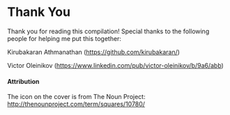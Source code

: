 # Thank You

Thank you for reading this compilation! Special thanks to the following people for helping me put this together: 

Kirubakaran Athmanathan (https://github.com/kirubakaran/) 

Victor Oleinikov (https://www.linkedin.com/pub/victor-oleinikov/b/9a6/abb) 



#### Attribution 

The icon on the cover is from The Noun Project: http://thenounproject.com/term/squares/10780/ 